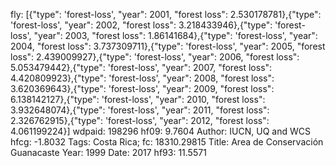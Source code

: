 fly: [{"type": 'forest-loss', "year": 2001, "forest loss": 2.530178781},{"type": 'forest-loss', "year": 2002, "forest loss": 3.218433946},{"type": 'forest-loss', "year": 2003, "forest loss": 1.86141684},{"type": 'forest-loss', "year": 2004, "forest loss": 3.737309711},{"type": 'forest-loss', "year": 2005, "forest loss": 2.439009927},{"type": 'forest-loss', "year": 2006, "forest loss": 5.053479442},{"type": 'forest-loss', "year": 2007, "forest loss": 4.420809923},{"type": 'forest-loss', "year": 2008, "forest loss": 3.620369643},{"type": 'forest-loss', "year": 2009, "forest loss": 6.138142127},{"type": 'forest-loss', "year": 2010, "forest loss": 3.932648074},{"type": 'forest-loss', "year": 2011, "forest loss": 2.326762915},{"type": 'forest-loss', "year": 2012, "forest loss": 4.061199224}]
wdpaid: 198296
hf09: 9.7604
Author: IUCN, UQ and WCS
hfcg: -1.8032
Tags: Costa Rica;
fc: 18310.29815
Title: Area de Conservación Guanacaste
Year: 1999
Date: 2017
hf93: 11.5571
